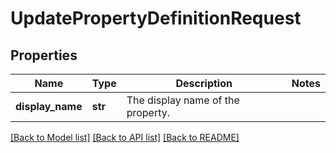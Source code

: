 # UpdatePropertyDefinitionRequest

## Properties
Name | Type | Description | Notes
------------ | ------------- | ------------- | -------------
**display_name** | **str** | The display name of the property. | 

[[Back to Model list]](../README.md#documentation-for-models) [[Back to API list]](../README.md#documentation-for-api-endpoints) [[Back to README]](../README.md)


